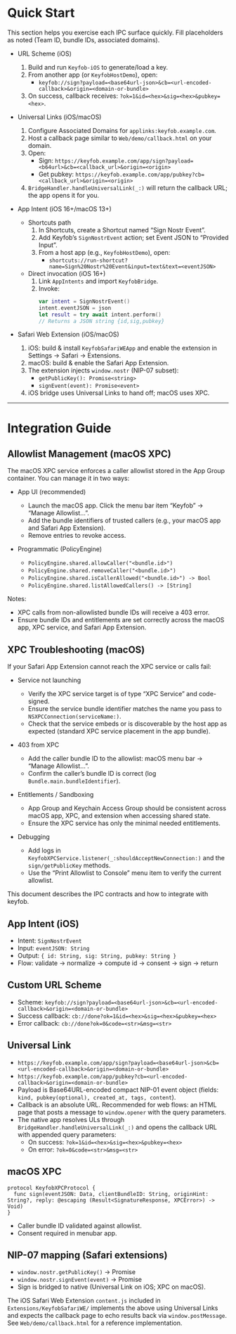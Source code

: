# Quick Start

This section helps you exercise each IPC surface quickly. Fill placeholders as noted (Team ID, bundle IDs, associated domains).

- URL Scheme (iOS)
  1. Build and run `Keyfob-iOS` to generate/load a key.
  2. From another app (or `KeyfobHostDemo`), open:
     - `keyfob://sign?payload=<base64url-json>&cb=<url-encoded-callback>&origin=<domain-or-bundle>`
  3. On success, callback receives: `?ok=1&id=<hex>&sig=<hex>&pubkey=<hex>`.

- Universal Links (iOS/macOS)
  1. Configure Associated Domains for `applinks:keyfob.example.com`.
  2. Host a callback page similar to `Web/demo/callback.html` on your domain.
  3. Open:
     - Sign: `https://keyfob.example.com/app/sign?payload=<b64url>&cb=<callback_url>&origin=<origin>`
     - Get pubkey: `https://keyfob.example.com/app/pubkey?cb=<callback_url>&origin=<origin>`
  4. `BridgeHandler.handleUniversalLink(_:)` will return the callback URL; the app opens it for you.

- App Intent (iOS 16+/macOS 13+)
  - Shortcuts path
    1. In Shortcuts, create a Shortcut named “Sign Nostr Event”.
    2. Add Keyfob’s `SignNostrEvent` action; set Event JSON to “Provided Input”.
    3. From a host app (e.g., `KeyfobHostDemo`), open:
       - `shortcuts://run-shortcut?name=Sign%20Nostr%20Event&input=text&text=<eventJSON>`
  - Direct invocation (iOS 16+)
    1. Link `AppIntents` and import `KeyfobBridge`.
    2. Invoke:
       ```swift
       var intent = SignNostrEvent()
       intent.eventJSON = json
       let result = try await intent.perform()
       // Returns a JSON string {id,sig,pubkey}
       ```

- Safari Web Extension (iOS/macOS)
  1. iOS: build & install `KeyfobSafariWEApp` and enable the extension in Settings → Safari → Extensions.
  2. macOS: build & enable the Safari App Extension.
  3. The extension injects `window.nostr` (NIP-07 subset):
     - `getPublicKey(): Promise<string>`
     - `signEvent(event): Promise<event>`
  4. iOS bridge uses Universal Links to hand off; macOS uses XPC.

---

# Integration Guide

## Allowlist Management (macOS XPC)

The macOS XPC service enforces a caller allowlist stored in the App Group container. You can manage it in two ways:

- App UI (recommended)
  - Launch the macOS app. Click the menu bar item “Keyfob” → “Manage Allowlist…”.
  - Add the bundle identifiers of trusted callers (e.g., your macOS app and Safari App Extension).
  - Remove entries to revoke access.

- Programmatic (PolicyEngine)
  - `PolicyEngine.shared.allowCaller("<bundle.id>")`
  - `PolicyEngine.shared.removeCaller("<bundle.id>")`
  - `PolicyEngine.shared.isCallerAllowed("<bundle.id>") -> Bool`
  - `PolicyEngine.shared.listAllowedCallers() -> [String]`

Notes:
- XPC calls from non-allowlisted bundle IDs will receive a 403 error.
- Ensure bundle IDs and entitlements are set correctly across the macOS app, XPC service, and Safari App Extension.

## XPC Troubleshooting (macOS)

If your Safari App Extension cannot reach the XPC service or calls fail:

- Service not launching
  - Verify the XPC service target is of type “XPC Service” and code-signed.
  - Ensure the service bundle identifier matches the name you pass to `NSXPCConnection(serviceName:)`.
  - Check that the service embeds or is discoverable by the host app as expected (standard XPC service placement in the app bundle).

- 403 from XPC
  - Add the caller bundle ID to the allowlist: macOS menu bar → “Manage Allowlist…”.
  - Confirm the caller’s bundle ID is correct (log `Bundle.main.bundleIdentifier`).

- Entitlements / Sandboxing
  - App Group and Keychain Access Group should be consistent across macOS app, XPC, and extension when accessing shared state.
  - Ensure the XPC service has only the minimal needed entitlements.

- Debugging
  - Add logs in `KeyfobXPCService.listener(_:shouldAcceptNewConnection:)` and the `sign/getPublicKey` methods.
  - Use the “Print Allowlist to Console” menu item to verify the current allowlist.

This document describes the IPC contracts and how to integrate with keyfob.

## App Intent (iOS)
- Intent: `SignNostrEvent`
- Input: `eventJSON: String`
- Output: `{ id: String, sig: String, pubkey: String }`
- Flow: validate → normalize → compute id → consent → sign → return

## Custom URL Scheme
- Scheme: `keyfob://sign?payload=<base64url-json>&cb=<url-encoded-callback>&origin=<domain-or-bundle>`
- Success callback: `cb://done?ok=1&id=<hex>&sig=<hex>&pubkey=<hex>`
- Error callback: `cb://done?ok=0&code=<str>&msg=<str>`

## Universal Link
- `https://keyfob.example.com/app/sign?payload=<base64url-json>&cb=<url-encoded-callback>&origin=<domain-or-bundle>`
- `https://keyfob.example.com/app/pubkey?cb=<url-encoded-callback>&origin=<domain-or-bundle>`
- Payload is Base64URL-encoded compact NIP-01 event object (fields: `kind, pubkey(optional), created_at, tags, content`).
- Callback is an absolute URL. Recommended for web flows: an HTML page that posts a message to `window.opener` with the query parameters.
- The native app resolves ULs through `BridgeHandler.handleUniversalLink(_:)` and opens the callback URL with appended query parameters:
  - On success: `?ok=1&id=<hex>&sig=<hex>&pubkey=<hex>`
  - On error: `?ok=0&code=<str>&msg=<str>`

## macOS XPC
```
protocol KeyfobXPCProtocol {
  func sign(eventJSON: Data, clientBundleID: String, originHint: String?, reply: @escaping (Result<SignatureResponse, XPCError>) -> Void)
}
```
- Caller bundle ID validated against allowlist.
- Consent required in menubar app.

## NIP-07 mapping (Safari extensions)
- `window.nostr.getPublicKey()` → Promise<string>
- `window.nostr.signEvent(event)` → Promise<event>
- Sign is bridged to native (Universal Link on iOS; XPC on macOS).

The iOS Safari Web Extension `content.js` included in `Extensions/KeyfobSafariWE/` implements the above using Universal Links and expects the callback page to echo results back via `window.postMessage`. See `Web/demo/callback.html` for a reference implementation.
